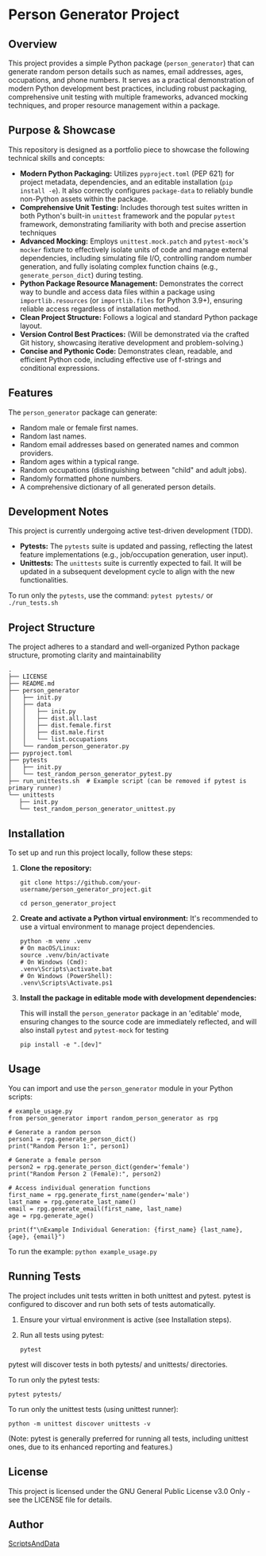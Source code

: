 # Person Generator Project

## Overview

This project provides a simple Python package (`person_generator`) that can generate random person details such as names, email addresses, ages, occupations, and phone numbers. It serves as a practical demonstration of modern Python development best practices, including robust packaging, comprehensive unit testing with multiple frameworks, advanced mocking techniques, and proper resource management within a package.

## Purpose & Showcase

This repository is designed as a portfolio piece to showcase the following technical skills and concepts:

* **Modern Python Packaging:** Utilizes `pyproject.toml` (PEP 621) for project metadata, dependencies, and an editable installation (`pip install -e`). It also correctly configures `package-data` to reliably bundle non-Python assets within the package.
* **Comprehensive Unit Testing:** Includes thorough test suites written in both Python's built-in `unittest` framework and the popular `pytest` framework, demonstrating familiarity with both and precise assertion techniques
* **Advanced Mocking:** Employs `unittest.mock.patch` and `pytest-mock`'s `mocker` fixture to effectively isolate units of code and manage external dependencies, including simulating file I/O, controlling random number generation, and fully isolating complex function chains (e.g., `generate_person_dict`) during testing.
* **Python Package Resource Management:** Demonstrates the correct way to bundle and access data files within a package using `importlib.resources` (or `importlib.files` for Python 3.9+), ensuring reliable access regardless of installation method.
* **Clean Project Structure:** Follows a logical and standard Python package layout.
* **Version Control Best Practices:** (Will be demonstrated via the crafted Git history, showcasing iterative development and problem-solving.)
* **Concise and Pythonic Code:** Demonstrates clean, readable, and efficient Python code, including effective use of f-strings and conditional expressions.

## Features

The `person_generator` package can generate:

* Random male or female first names.
* Random last names.
* Random email addresses based on generated names and common providers.
* Random ages within a typical range.
* Random occupations (distinguishing between "child" and adult jobs).
* Randomly formatted phone numbers.
* A comprehensive dictionary of all generated person details.

## Development Notes

This project is currently undergoing active test-driven development (TDD).

* **Pytests:** The `pytests` suite is updated and passing, reflecting the latest feature implementations (e.g., job/occupation generation, user input).
* **Unittests:** The `unittests` suite is currently expected to fail. It will be updated in a subsequent development cycle to align with the new functionalities.

To run only the `pytests`, use the command: `pytest pytests/` or `./run_tests.sh`

## Project Structure
The project adheres to a standard and well-organized Python package structure, promoting clarity and maintainability
```
.
├── LICENSE
├── README.md
├── person_generator
│   ├── init.py
│   ├── data
│   │   ├── init.py
│   │   ├── dist.all.last
│   │   ├── dist.female.first
│   │   ├── dist.male.first
│   │   └── list.occupations
│   └── random_person_generator.py
├── pyproject.toml
├── pytests
│   ├── init.py
│   └── test_random_person_generator_pytest.py
├── run_unittests.sh  # Example script (can be removed if pytest is primary runner)
└── unittests
   ├── init.py
   └── test_random_person_generator_unittest.py
```

## Installation

To set up and run this project locally, follow these steps:

1.  **Clone the repository:**
    ```
    git clone https://github.com/your-username/person_generator_project.git

    cd person_generator_project
    ```

2.  **Create and activate a Python virtual environment:**
    It's recommended to use a virtual environment to manage project dependencies.
    ```
    python -m venv .venv
    # On macOS/Linux:
    source .venv/bin/activate
    # On Windows (Cmd):
    .venv\Scripts\activate.bat
    # On Windows (PowerShell):
    .venv\Scripts\Activate.ps1
    ```

3.  **Install the package in editable mode with development dependencies:**

    This will install the `person_generator` package in an 'editable' mode, ensuring changes to the source code are immediately reflected, and will also install `pytest` and `pytest-mock` for testing

    `pip install -e ".[dev]"`

## Usage

You can import and use the `person_generator` module in your Python scripts:

```
# example_usage.py
from person_generator import random_person_generator as rpg

# Generate a random person
person1 = rpg.generate_person_dict()
print("Random Person 1:", person1)

# Generate a female person
person2 = rpg.generate_person_dict(gender='female')
print("Random Person 2 (Female):", person2)

# Access individual generation functions
first_name = rpg.generate_first_name(gender='male')
last_name = rpg.generate_last_name()
email = rpg.generate_email(first_name, last_name)
age = rpg.generate_age()

print(f"\nExample Individual Generation: {first_name} {last_name}, {age}, {email}")
```

To run the example: ```python example_usage.py```

## Running Tests

The project includes unit tests written in both unittest and pytest. pytest is configured to discover and run both sets of tests automatically.

1. Ensure your virtual environment is active (see Installation steps).

2. Run all tests using pytest: 
    
    `pytest`

pytest will discover tests in both pytests/ and unittests/ directories.

To run only the pytest tests:

```pytest pytests/```

To run only the unittest tests (using unittest runner):

```python -m unittest discover unittests -v```

(Note: pytest is generally preferred for running all tests, including unittest ones, due to its enhanced reporting and features.)

## License

This project is licensed under the GNU General Public License v3.0 Only - see the LICENSE file for details.

## Author

[ScriptsAndData](https://github.com/ScriptsAndData)




